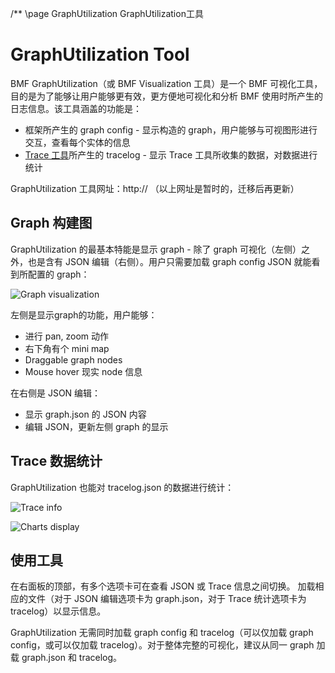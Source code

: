 /** \page GraphUtilization GraphUtilization工具

# GraphUtilization Tool

BMF GraphUtilization（或 BMF Visualization 工具）是一个 BMF 可视化工具，目的是为了能够让用户能够更有效，更方便地可视化和分析 BMF 使用时所产生的日志信息。该工具涵盖的功能是：
- 框架所产生的 graph config - 显示构造的 graph，用户能够与可视图形进行交互，查看每个实体的信息
- [Trace 工具](#./Page_TraceTool_EN.md)所产生的 tracelog - 显示 Trace 工具所收集的数据，对数据进行统计

GraphUtilization 工具网址：http://
（以上网址是暂时的，迁移后再更新）

## Graph 构建图

GraphUtilization 的最基本特能是显示 graph - 除了 graph 可视化（左侧）之外，也是含有 JSON 编辑（右侧）。用户只需要加载 graph config JSON 就能看到所配置的 graph：

![Graph visualization](http://)

左侧是显示graph的功能，用户能够：
- 进行 pan, zoom 动作
- 右下角有个 mini map
- Draggable graph nodes
- Mouse hover 现实 node 信息

在右侧是 JSON 编辑：
- 显示 graph.json 的 JSON 内容
- 编辑 JSON，更新左侧 graph 的显示

## Trace 数据统计

GraphUtilization 也能对 tracelog.json 的数据进行统计：

![Trace info](http://)

![Charts display](http://)

## 使用工具

在右面板的顶部，有多个选项卡可在查看 JSON 或 Trace 信息之间切换。 加载相应的文件（对于 JSON 编辑选项卡为 graph.json，对于 Trace 统计选项卡为 tracelog）以显示信息。

GraphUtilization 无需同时加载 graph config 和 tracelog（可以仅加载 graph config，或可以仅加载 tracelog）。对于整体完整的可视化，建议从同一 graph 加载 graph.json 和 tracelog。
